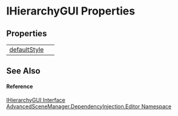 # IHierarchyGUI Properties




## Properties
<table>
<tr>
<td><a href="P_AdvancedSceneManager_DependencyInjection_Editor_IHierarchyGUI_defaultStyle.md">defaultStyle</a></td>
<td> </td></tr>
</table>

## See Also


#### Reference
<a href="T_AdvancedSceneManager_DependencyInjection_Editor_IHierarchyGUI.md">IHierarchyGUI Interface</a>  
<a href="N_AdvancedSceneManager_DependencyInjection_Editor.md">AdvancedSceneManager.DependencyInjection.Editor Namespace</a>  
